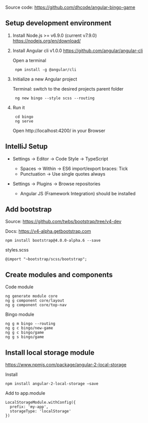 

Source code: https://github.com/dhcode/angular-bingo-game

## Setup development environment

1. Install Node.js >= v6.9.0 (current v7.9.0)	https://nodejs.org/en/download/

2. Install Angular cli v1.0.0			https://github.com/angular/angular-cli 
    
    Open a terminal
    
        npm install -g @angular/cli

3. Initialize a new Angular project

    Terminal: switch to the desired projects parent folder

        ng new bingo --style scss --routing

4. Run it

        cd bingo
        ng serve

    Open http://localhost:4200/ in your Browser


## IntelliJ Setup

- Settings -> Editor -> Code Style -> TypeScript
    - Spaces -> Within -> ES6 import/export braces: Tick
    - Punctuation -> Use single quotes always


- Settings -> Plugins -> Browse repositories
    - Angular JS (Framework Integration) should be installed


## Add bootstrap

Source: https://github.com/twbs/bootstrap/tree/v4-dev

Docs: https://v4-alpha.getbootstrap.com

    npm install bootstrap@4.0.0-alpha.6 --save

styles.scss

    @import "~bootstrap/scss/bootstrap";


## Create modules and components

Code module

    ng generate module core
    ng g component core/layout
    ng g component core/top-nav

Bingo module

    ng g m bingo --routing
    ng g c bingo/new-game
    ng g c bingo/game
    ng g s bingo/game
    

## Install local storage module


https://www.npmjs.com/package/angular-2-local-storage

Install

    npm install angular-2-local-storage –save
    
Add to app.module
    
    LocalStorageModule.withConfig({
      prefix: 'my-app',
      storageType: 'localStorage'
    })

